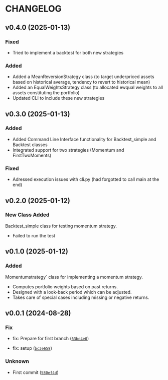 # CHANGELOG

## v0.4.0 (2025-01-13)

### Fixed

- Tried to implement a backtest for both new strategies

### Added

- Added a MeanReversionStrategy class (to target underpriced assets based on historical average, tendency to revert to historical mean)
- Added an EqualWeightsStrategy class (to allocated ewqual weights to all assets constituting the portfolio)
- Updated CLI to include these new strategies

## v0.3.0 (2025-01-13)

### Added 

- Added Command Line Interface functionality for Backtest_simple and Backtest classes
- Integrated support for two strategies (Momentum and FirstTwoMoments)

### Fixed 

- Adressed execution issues with cli.py (had forgotted to call main at the end)


## v0.2.0 (2025-01-12)

### New Class Added 

Backtest_simple class for testing momentum strategy.
- Failed to run the test


## v0.1.0 (2025-01-12)

### Added

Momentumstrategy` class for implementing a momentum strategy.
- Computes portfolio weights based on past returns.
- Designed with a look-back period which can be adjusted.
- Takes care of special cases including missing or negative returns.


## v0.0.1 (2024-08-28)

### Fix

* fix: Prepare for first branch ([`63be4e0`](https://github.com/jfimbett/pybacktestchain/commit/63be4e072a5a4816a54cfe573d4a119e96f8f872))

* fix: setup ([`bc3e658`](https://github.com/jfimbett/pybacktestchain/commit/bc3e658013653d5d9e9249fde2bfccec4799eba1))

### Unknown

* First commit ([`580ef4d`](https://github.com/jfimbett/pybacktestchain/commit/580ef4d049d1646b8122efe24d57f7567aa89bd8))
